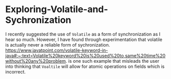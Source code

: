 # Exploring-Volatile-and-Sychronization
I recently suggested the use of `Volatile` as a form of synchronization as I hear so much. However, I have found through experimentation that volatile is actually never  a reliable form of sychronization.
https://www.javatpoint.com/volatile-keyword-in-java#:~:text=Volatile%20keyword%20is%20used%20to,same%20time%20without%20any%20problem.
is one such example that misleads the user into thinking that `Voaltile` will allow for atomic operations on fields which is incorrect. 
